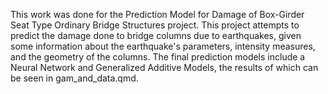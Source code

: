 This work was done for the Prediction Model for Damage of Box-Girder Seat Type Ordinary Bridge Structures project. This project attempts to predict the damage done to bridge columns due to earthquakes, given some information about the earthquake's parameters, intensity measures, and the geometry of the columns. The final prediction models include a Neural Network and Generalized Additive Models, the results of which can be seen in gam_and_data.qmd.
